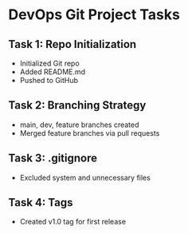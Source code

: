 # DevOps Git Project Tasks

## Task 1: Repo Initialization
- Initialized Git repo
- Added README.md
- Pushed to GitHub

## Task 2: Branching Strategy
- main, dev, feature branches created
- Merged feature branches via pull requests

## Task 3: .gitignore
- Excluded system and unnecessary files

## Task 4: Tags
- Created v1.0 tag for first release
